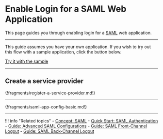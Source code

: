 # Enable Login for a SAML Web Application

This page guides you through enabling login for a [SAML](../../../references/concepts/authentication/intro-saml/) web application. 

---

This guide assumes you have your own application. If you wish to try out this flow with a sample application, click the button below. 

<a class="samplebtn_a" href="../../../quick-starts/webapp-saml-sample" rel="nofollow noopener">Try it with the sample</a>

----

## Create a service provider

{!fragments/register-a-service-provider.md!}

----

{!fragments/saml-app-config-basic.md!}

----

!!! info "Related topics"
    - [Concept: SAML](../../../references/concepts/authentication/intro-saml/)
    - [Quick Start: SAML Authentication](../../../quick-starts/webapp-saml-sample)
    - [Guide: Advanced SAML Configurations](../../../guides/login/saml-app-config-advanced)
    - [Guide: SAML Front-Channel Logout](../saml-front-channel-logout)
    - [Guide: SAML Back-Channel Logout](../saml-back-channel-logout)

